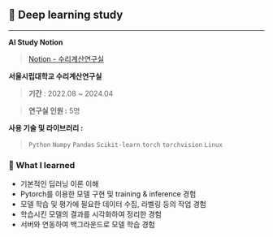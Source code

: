 ## 📌 Deep learning study

---

**AI Study Notion**

> [Notion - 수리계산연구실](https://www.notion.so/13efd0f72ecc80be89d3c1b2e54c3ec1)

**서울시립대학교 수리계산연구실**

> **기간** : 2022.08 ~ 2024.04 

> **연구실 인원 :** 5명

**사용 기술 및 라이브러리 :** 

> `Python` `Numpy` `Pandas` `Scikit-learn` `torch` `torchvision`  `Linux` 

### 📒 What I learned

- 기본적인 딥러닝 이론 이해
- Pytorch를 이용한 모델 구현 및 training & inference 경험
- 모델 학습 및 평가에 필요한 데이터 수집, 라벨링 등의 작업 경험
- 학습시킨 모델의 결과를 시각화하여 정리한 경험
- 서버와 연동하여 백그라운드로 모델 학습 경험
